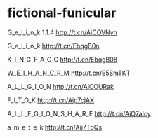 # fictional-funicular

G_e_l_i_n_k 1.1.4
http://t.cn/AiCOVNyh

G_e_l_i_n_k
http://t.cn/EbqgB0n

K_I_N_G_F_A_C_C
http://t.cn/EbqgB08

W_E_I_H_A_N_C_R_M
http://t.cn/E5SmTKT

A_L_L_G_I_O_N
http://t.cn/AiCOURak

F_I_T_O_K
http://t.cn/Aip7cjAX

A_L_L_E_G_I_O_N_S_H_A_R_E
http://t.cn/AiO7aIcy

a_m_e_t_e_k
http://t.cn/Aij7TbQs
